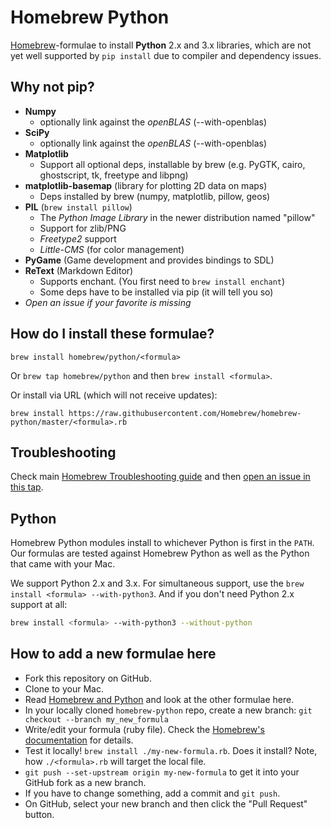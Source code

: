 # Homebrew Python
[Homebrew](http://brew.sh)-formulae to install **Python** 2.x and 3.x libraries, which are not yet well supported by `pip install` due to compiler and dependency issues.

## Why not pip?
*   **Numpy**
    -   optionally link against the *openBLAS* (--with-openblas)
*   **SciPy**
    -   optionally link against the *openBLAS* (--with-openblas)
*   **Matplotlib**
    -   Support all optional deps, installable by brew
        (e.g. PyGTK, cairo, ghostscript, tk, freetype and libpng)
*   **matplotlib-basemap** (library for plotting 2D data on maps)
    -   Deps installed by brew (numpy, matplotlib, pillow, geos)
*   **PIL** (`brew install pillow`)
    -   The *Python Image Library* in the newer distribution named "pillow"
    -   Support for zlib/PNG
    -   *Freetype2* support
    -   *Little-CMS* (for color management)
*   **PyGame** (Game development and provides bindings to SDL)
*   **ReText** (Markdown Editor)
    -   Supports enchant. (You first need to `brew install enchant`)
    -   Some deps have to be installed via pip (it will tell you so)
*   _Open an issue if your favorite is missing_

## How do I install these formulae?
`brew install homebrew/python/<formula>`

Or `brew tap homebrew/python` and then `brew install <formula>`.

Or install via URL (which will not receive updates):

```
brew install https://raw.githubusercontent.com/Homebrew/homebrew-python/master/<formula>.rb
```

## Troubleshooting
Check main [Homebrew Troubleshooting guide](https://github.com/Homebrew/homebrew/blob/master/share/doc/homebrew/Troubleshooting.md#troubleshooting) and then [open an issue in this tap](https://github.com/Homebrew/homebrew/issues/new).

## Python
Homebrew Python modules install to whichever Python is first in the `PATH`. Our formulas are tested against Homebrew Python as well as the Python that came with your Mac.

We support Python 2.x and 3.x. For simultaneous support, use the `brew install <formula> --with-python3`. And if you don't need Python 2.x support at all:

```sh
brew install <formula> --with-python3 --without-python
```

## How to add a new formulae here
* Fork this repository on GitHub.
* Clone to your Mac.
* Read [Homebrew and Python](https://github.com/Homebrew/homebrew/blob/master/share/doc/homebrew/Homebrew-and-Python.md#homebrew-and-python) and look at the other formulae here.
* In your locally cloned `homebrew-python` repo, create a new branch: `git checkout --branch my_new_formula`
* Write/edit your formula (ruby file). Check the [Homebrew's documentation](https://github.com/Homebrew/homebrew/tree/master/share/doc/homebrew#readme) for details.
* Test it locally! `brew install ./my-new-formula.rb`. Does it install? Note, how `./<formula>.rb` will target the local file.
* `git push --set-upstream origin my-new-formula` to get it into your GitHub fork as a new branch.
* If you have to change something, add a commit and `git push`.
* On GitHub, select your new branch and then click the "Pull Request" button.

